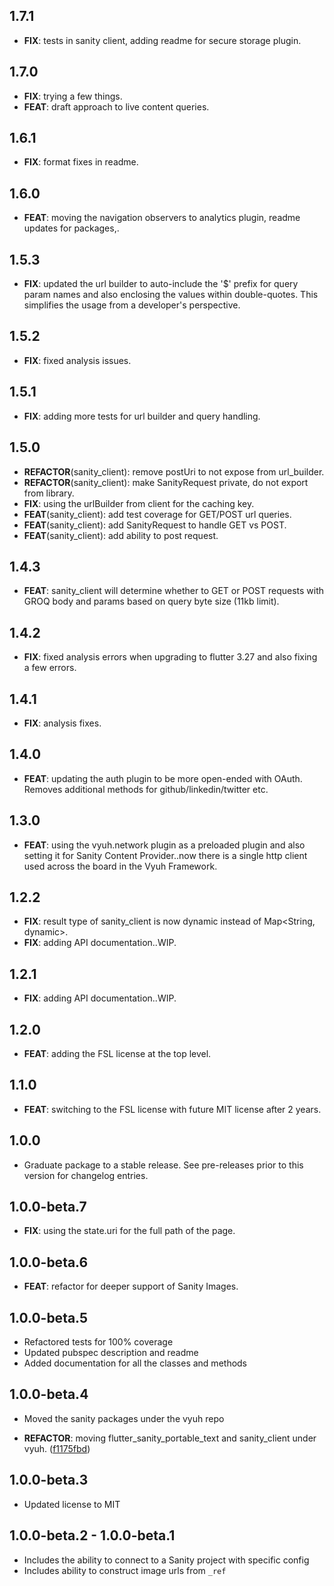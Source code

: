 ## 1.7.1

 - **FIX**: tests in sanity client, adding readme for secure storage plugin.

## 1.7.0

 - **FIX**: trying a few things.
 - **FEAT**: draft approach to live content queries.

## 1.6.1

 - **FIX**: format fixes in readme.

## 1.6.0

 - **FEAT**: moving the navigation observers to analytics plugin, readme updates for packages,.

## 1.5.3

 - **FIX**: updated the url builder to auto-include the '$' prefix for query param names and also enclosing the values within double-quotes. This simplifies the usage from a developer's perspective.

## 1.5.2

 - **FIX**: fixed analysis issues.

## 1.5.1

 - **FIX**: adding more tests for url builder and query handling.

## 1.5.0

 - **REFACTOR**(sanity_client): remove postUri to not expose from url_builder.
 - **REFACTOR**(sanity_client): make SanityRequest private, do not export from library.
 - **FIX**: using the urlBuilder from client for the caching key.
 - **FEAT**(sanity_client): add test coverage for GET/POST url queries.
 - **FEAT**(sanity_client): add SanityRequest to handle GET vs POST.
 - **FEAT**(sanity_client): add ability to post request.

## 1.4.3

 - **FEAT**: sanity_client will determine whether to GET or POST requests with GROQ body and params based on query byte size (11kb limit).

## 1.4.2

 - **FIX**: fixed analysis errors when upgrading to flutter 3.27 and also fixing a few errors.

## 1.4.1

 - **FIX**: analysis fixes.

## 1.4.0

 - **FEAT**: updating the auth plugin to be more open-ended with OAuth. Removes additional methods for github/linkedin/twitter etc.

## 1.3.0

 - **FEAT**: using the vyuh.network plugin as a preloaded plugin and also setting it for Sanity Content Provider..now there is a single http client used across the board in the Vyuh Framework.

## 1.2.2

 - **FIX**: result type of sanity_client is now dynamic instead of Map<String, dynamic>.
 - **FIX**: adding API documentation..WIP.

## 1.2.1

 - **FIX**: adding API documentation..WIP.

## 1.2.0

 - **FEAT**: adding the FSL license at the top level.

## 1.1.0

 - **FEAT**: switching to the FSL license with future MIT license after 2 years.

## 1.0.0

 - Graduate package to a stable release. See pre-releases prior to this version for changelog entries.

## 1.0.0-beta.7

 - **FIX**: using the state.uri for the full path of the page.

## 1.0.0-beta.6

 - **FEAT**: refactor for deeper support of Sanity Images.

## 1.0.0-beta.5

- Refactored tests for 100% coverage
- Updated pubspec description and readme
- Added documentation for all the classes and methods

## 1.0.0-beta.4

- Moved the sanity packages under the vyuh repo

- **REFACTOR**: moving flutter_sanity_portable_text and sanity_client under
  vyuh.
  ([f1175fbd](https://github.com/vyuh-tech/vyuh/commit/f1175fbdb602588ef5f8d978a3d474f15a96e861))

## 1.0.0-beta.3

- Updated license to MIT

## 1.0.0-beta.2 - 1.0.0-beta.1

- Includes the ability to connect to a Sanity project with specific config
- Includes ability to construct image urls from `_ref`
